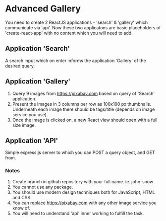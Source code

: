 # Advanced Gallery
You need to create 2 ReactJS applications - 'search' & 'gallery' which communicate via 'api'. Now these two applicatons are basic placeholders of 'create-react-app' with no content which you will need to add.

## Application 'Search'
A search input which on enter informs the application 'Gallery' of the desired query.

## Application 'Gallery'
1. Query 9 images from https://pixabay.com based on query of 'Search' application.
2. Present the images in 3 columns per row as 100x100 px thumbnails. Underneath each image there should be tags/title (depends on image service you use). 
3. Once the image is clicked on, a new React view should open with a full size image.

## Application 'API'
Simple express.js server to which you can POST a query object, and GET from.

### Notes
1. Create branch in github repository with your full name. ie. john-snow
2. You cannot use any package.
3. You should use modern design techniques both for JavaScript, HTML and CSS.
4. You can replace https://pixabay.com with any other image service you know of.
5. You will need to understand 'api' inner working to fulfill the task.